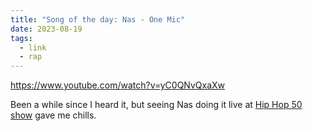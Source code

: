 ```yaml
---
title: "Song of the day: Nas - One Mic"
date: 2023-08-19
tags:
  - link
  - rap
---
```


https://www.youtube.com/watch?v=yC0QNvQxaXw

Been a while since I heard it, but seeing Nas doing it live at [Hip Hop 50 show](https://www.youtube.com/watch?v=RgGyYGPTXCg) gave me chills.
